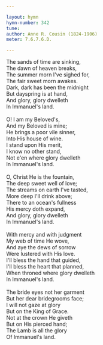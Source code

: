 ```yaml
---

layout: hymn
hymn-number: 342
tune: 
author: Anne R. Cousin (1824-1906)
meter: 7.6.7.6.D.

---
```

The sands of time are sinking,<br>The dawn of heaven breaks,<br>The summer morn I've sighed for,<br>The fair sweet morn awakes.<br>Dark, dark has been the midnight<br>But dayspring is at hand,<br>And glory, glory dwelleth<br>In Immanuel's land.<br><br>O! I am my Beloved's,<br>And my Beloved is mine;<br>He brings a poor vile sinner,<br>Into His house of wine.<br>I stand upon His merit,<br>I know no other stand,<br>Not e'en where glory dwelleth<br>In Immanuel's land.<br><br>O, Christ He is the fountain,<br>The deep sweet well of love;<br>The streams on earth I've tasted,<br>More deep I'll drink above;<br>There to an ocean's fullness<br>His mercy doth expand,<br>And glory, glory dwelleth<br>In Immanuel's land.<br><br>With mercy and with judgment<br>My web of time He wove,<br>And aye the dews of sorrow<br>Were lustered with His love.<br>I'll bless the hand that guided,<br>I'll bless the heart that planned,<br>When throned where glory dwelleth<br>In Immanuel's land.<br><br>The bride eyes not her garment<br>But her dear bridegrooms face;<br>I will not gaze at glory<br>But on the King of Grace.<br>Not at the crown He giveth<br>But on His pierced hand;<br>The Lamb is all the glory<br>Of Immanuel's land.<br><br><br>
